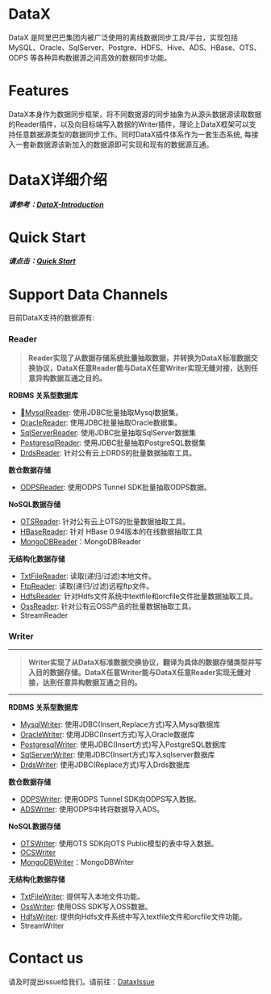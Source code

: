 # DataX

DataX 是阿里巴巴集团内被广泛使用的离线数据同步工具/平台，实现包括 MySQL、Oracle、SqlServer、Postgre、HDFS、Hive、ADS、HBase、OTS、ODPS 等各种异构数据源之间高效的数据同步功能。



# Features

DataX本身作为数据同步框架，将不同数据源的同步抽象为从源头数据源读取数据的Reader插件，以及向目标端写入数据的Writer插件，理论上DataX框架可以支持任意数据源类型的数据同步工作。同时DataX插件体系作为一套生态系统, 每接入一套新数据源该新加入的数据源即可实现和现有的数据源互通。



# DataX详细介绍

##### 请参考：[DataX-Introduction](https://github.com/alibaba/DataX/wiki/DataX-Introduction)



# Quick Start

##### 请点击：[Quick Start](https://github.com/alibaba/DataX/wiki/Quick-Start)



# Support Data Channels

目前DataX支持的数据源有:

### Reader

> **Reader实现了从数据存储系统批量抽取数据，并转换为DataX标准数据交换协议，DataX任意Reader能与DataX任意Writer实现无缝对接，达到任意异构数据互通之目的。**

**RDBMS 关系型数据库**

- [MysqlReader](https://github.com/alibaba/DataX/blob/master/mysqlreader/doc/mysqlreader.md): 使用JDBC批量抽取Mysql数据集。
- [OracleReader](https://github.com/alibaba/DataX/blob/master/oraclereader/doc/oraclereader.md): 使用JDBC批量抽取Oracle数据集。
- [SqlServerReader](https://github.com/alibaba/DataX/blob/master/sqlserverreader/doc/sqlserverreader.md): 使用JDBC批量抽取SqlServer数据集
- [PostgresqlReader](https://github.com/alibaba/DataX/blob/master/postgresqlreader/doc/postgresqlreader.md): 使用JDBC批量抽取PostgreSQL数据集
- [DrdsReader](https://github.com/alibaba/DataX/blob/master/drdsreader/doc/drdsreader.md): 针对公有云上DRDS的批量数据抽取工具。

**数仓数据存储**

- [ODPSReader](https://github.com/alibaba/DataX/blob/master/odpsreader/doc/odpsreader.md): 使用ODPS Tunnel SDK批量抽取ODPS数据。

**NoSQL数据存储**

- [OTSReader](https://github.com/alibaba/DataX/blob/master/otsreader/doc/otsreader.md): 针对公有云上OTS的批量数据抽取工具。
- [HBaseReader](https://github.com/alibaba/DataX/blob/master/hbasereader/doc/hbasereader.md): 针对 HBase 0.94版本的在线数据抽取工具
- [MongoDBReader](https://github.com/alibaba/DataX/blob/master/mongodbreader/doc/mongodbreader.md)：MongoDBReader

**无结构化数据存储**

- [TxtFileReader](https://github.com/alibaba/DataX/blob/master/txtfilereader/doc/txtfilereader.md): 读取(递归/过滤)本地文件。
- [FtpReader](https://github.com/alibaba/DataX/blob/master/ftpreader/doc/ftpreader.md): 读取(递归/过滤)远程ftp文件。
- [HdfsReader](https://github.com/alibaba/DataX/blob/master/hdfsreader/doc/hdfsreader.md): 针对Hdfs文件系统中textfile和orcfile文件批量数据抽取工具。 
- [OssReader](https://github.com/alibaba/DataX/blob/master/ossreader/doc/ossreader.md): 针对公有云OSS产品的批量数据抽取工具。
- StreamReader

### Writer

------

> **Writer实现了从DataX标准数据交换协议，翻译为具体的数据存储类型并写入目的数据存储。DataX任意Writer能与DataX任意Reader实现无缝对接，达到任意异构数据互通之目的。**

------

**RDBMS 关系型数据库**

- [MysqlWriter](https://github.com/alibaba/DataX/blob/master/mysqlwriter/doc/mysqlwriter.md): 使用JDBC(Insert,Replace方式)写入Mysql数据库
- [OracleWriter](https://github.com/alibaba/DataX/blob/master/oraclewriter/doc/oraclewriter.md): 使用JDBC(Insert方式)写入Oracle数据库
- [PostgresqlWriter](https://github.com/alibaba/DataX/blob/master/postgresqlwriter/doc/postgresqlwriter.md): 使用JDBC(Insert方式)写入PostgreSQL数据库
- [SqlServerWriter](https://github.com/alibaba/DataX/blob/master/sqlserverwriter/doc/sqlserverwriter.md): 使用JDBC(Insert方式)写入sqlserver数据库
- [DrdsWriter](https://github.com/alibaba/DataX/blob/master/drdswriter/doc/drdswriter.md): 使用JDBC(Replace方式)写入Drds数据库

**数仓数据存储**

- [ODPSWriter](https://github.com/alibaba/DataX/blob/master/odpswriter/doc/odpswriter.md): 使用ODPS Tunnel SDK向ODPS写入数据。
- [ADSWriter](https://github.com/alibaba/DataX/blob/master/adswriter/doc/adswriter.md): 使用ODPS中转将数据导入ADS。

**NoSQL数据存储**

- [OTSWriter](https://github.com/alibaba/DataX/blob/master/otswriter/doc/otswriter.md): 使用OTS SDK向OTS Public模型的表中导入数据。
- [OCSWriter](https://github.com/alibaba/DataX/blob/master/ocswriter/doc/ocswriter.md)
- [MongoDBWriter](https://github.com/alibaba/DataX/blob/master/mongodbwriter/doc/mongodbwriter.md)：MongoDBWriter

**无结构化数据存储**

- [TxtFileWriter](https://github.com/alibaba/DataX/blob/master/txtfilewriter/doc/txtfilewriter.md): 提供写入本地文件功能。
- [OssWriter](https://github.com/alibaba/DataX/blob/master/osswriter/doc/osswriter.md): 使用OSS SDK写入OSS数据。
- [HdfsWriter](https://github.com/alibaba/DataX/blob/master/hdfswriter/doc/hdfswriter.md): 提供向Hdfs文件系统中写入textfile文件和orcfile文件功能。
- StreamWriter



# Contact us

请及时提出issue给我们。请前往：[DataxIssue](https://github.com/alibaba/DataX/issues)

